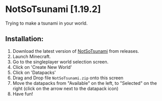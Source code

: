 # NotSoTsunami [1.19.2]
Trying to make a tsunami in your world.

## Installation:
1. Download the latest version of [NotSoTsunami](https://github.com/tailsjs/NotSoTsunami/releases) from releases.
2. Launch Minecraft.
3. Go to the singleplayer world selection screen.
4. Click on 'Create New World'
5. Click on 'Datapacks'
6. Drag and Drop file `NotSoTsunami.zip` onto this screen
7. Move the datapacks from "Available" on the left, to "Selected" on the right (click on the arrow next to the datapack icon)
8. Have fun!
